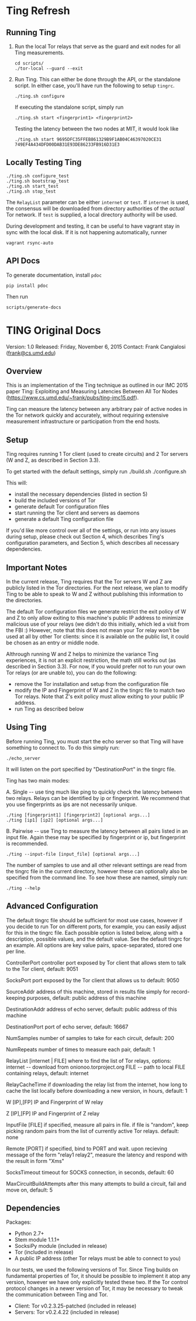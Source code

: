 # Ting Refresh
## Running Ting
1. Run the local Tor relays that serve as the guard and exit nodes for all Ting
   measurements.
   ``` shell
   cd scripts/
   ./tor-local --guard --exit
   ```

2. Run Ting. This can either be done through the API, or the standalone script.
   In either case, you'll have run the following to setup `tingrc`.
   ``` shell
   ./ting.sh configure
   ```

   If executing the standalone script, simply run
   ``` shell
   ./ting.sh start <fingerprint1> <fingerprint2>
   ```

   Testing the latency between the two nodes at MIT, it would look like
   ``` shell
   ./ting.sh start 9695DFC35FFEB861329B9F1AB04C46397020CE31 749EF4A434DFD00DAB31E93DE86233FB916D31E3
   ```

## Locally Testing Ting

``` shell
./ting.sh configure_test
./ting.sh bootstrap_test
./ting.sh start_test
./ting.sh stop_test
```

The `RelayList` parameter can be either `internet` or `test`. If `internet` is
used, the consensus will be downloaded from directory authorities of the
_actual_ Tor network. If `test` is supplied, a local directory authority will be
used.

During development and testing, it can be useful to have vagrant stay in sync
with the local disk. If it is not happening automatically, runner

``` shell
vagrant rsync-auto
```

## API Docs
To generate documentation, install `pdoc`
``` shell
pip install pdoc
```

Then run
``` shell
scripts/generate-docs
```

# TING Original Docs
Version: 1.0
Released: Friday, November 6, 2015
Contact: Frank Cangialosi (frank@cs.umd.edu)


## Overview

This is an implementation of the Ting technique as outlined in our IMC 2015
paper Ting: Exploiting and Measuring Latencies Between All Tor Nodes
(https://www.cs.umd.edu/~frank/pubs/ting-imc15.pdf).

Ting can measure the latency between any arbitrary pair of active nodes in the
Tor network quickly and accurately, without requiring extensive measurement
infrastructure or participation from the end hosts.



## Setup

Ting requires running 1 Tor client (used to create circuits) and 2 Tor
servers (W and Z, as described in Section 3.3).

To get started with the default settings, simply run
    ./build.sh
    ./configure.sh

This will:
  - install the necessary dependencies (listed in section 5)
  - build the included versions of Tor
  - generate default Tor configuration files
  - start running the Tor client and servers as daemons
  - generate a default Ting configuration file

If you'd like more control over all of the settings, or run into any issues
during setup, please check out Section 4, which describes Ting's configuration
parameters, and Section 5, which describes all necessary dependencies.



## Important Notes

In the current release, Ting requires that the Tor servers W and Z are publicly
listed in the Tor directories. For the next release, we plan to modify Ting to
be able to speak to W and Z without publishing this information to the
directories.

The default Tor configuration files we generate restrict the exit policy of W
and Z to only allow exiting to this machine's public IP address to minimize
malicious use of your relays (we didn't do this initially, which led a visit
from the FBI :) However, note that this does not mean your Tor relay won't be
used at all by other Tor clients: since it is available on the public list, it
could be chosen as an entry or middle node.

Althrough running W and Z helps to minimize the variance Ting experiences, it is
not an explicit restriction, the math still works out (as described in Section
3.3). For now, if you would prefer not to run your own Tor relays (or are unable
to), you can do the following:
  - remove the Tor installation and setup from the configuration file
  - modify the IP and Fingerprint of W and Z in the tingrc file to match two Tor
    relays. Note that Z's exit policy must allow exiting to your public IP
    address.
  - run Ting as described below



## Using Ting

Before running Ting, you must start the echo server so that Ting will have
something to connect to. To do this simply run:

	./echo_server

It will listen on the port specified by "DestinationPort" in the tingrc file.

Ting has two main modes:

  A. Single -- use ting much like ping to quickly check the latency between two
  relays. Relays can be identified by ip or fingerprint. We recommend that you
	use fingerprints as ips are not necessarily unique.

    ./ting [fingerprint1] [fingerprint2] [optional args...]
    ./ting [ip1] [ip2] [optional args...]

  B. Pairwise -- use Ting to measure the latency between all pairs listed in
  an input file. Again these may be specified by fingerprint or ip, but
	fingerprint is recommended.

    ./ting --input-file [input_file] [optional args...]


The number of samples to use and all other relevant settings are read from the
tingrc file in the current directory, however these can optionally also be
specified from the command line. To see how these are named, simply run:

    ./ting --help



## Advanced Configuration

The default tingrc file should be sufficient for most use cases, however if you
decide to run Tor on different ports, for example, you can easily adjust for
this in the tingrc file. Each possible option is listed below, along with a
description, possible values, and the default value. See the default tingrc for
an example. All options are key value pairs, space-separated, stored one per
line.

ControllerPort    controller port exposed by Tor client that allows stem to talk
                  to the Tor client, default: 9051

SocksPort         port exposed by the Tor client that allows us to
                  default: 9050

SourceAddr        address of this machine, stored in results file simply for
                  record-keeping purposes, default: public address of this machine

DestinationAddr   address of echo server, default: public address of this machine

DestinationPort   port of echo server, default: 16667

NumSamples        number of samples to take for each circuit, default: 200

NumRepeats        number of times to measure each pair, default: 1

RelayList [internet | FILE]
                  where to find the list of Tor relays, options:
                  internet -- download from onionoo.torproject.org
                  FILE -- path to local FILE containing relays,
                  default: internet

RelayCacheTime    if downloading the relay list from the internet, how long to
                  cache the list locally before downloading a new version, in
                  hours, default: 1

W [IP],[FP]       IP and Fingerprint of W relay

Z [IP],[FP]       IP and Fingerprint of Z relay

InputFile [FILE]  if specified, measure all pairs in file.
									if file is "random", keep picking random pairs from the list
									of currently active Tor relays.
                  default: none

Remote [PORT] 		if specified, bind to PORT and wait. upon recieving message of
									the form "relay1 relay2", measure the latency and respond with
									the result in form "Xms"

SocksTimeout      timeout for SOCKS connection, in seconds,
                  default: 60

MaxCircuitBuildAttempts
                  after this many attempts to build a circuit, fail and move on,
                  default: 5



## Dependencies

Packages:

  * Python 2.7+
  * Stem module 1.1.1+
  * SocksiPy module (included in release)
  * Tor (included in release)
  * A public IP address (other Tor relays must be able to connect to you)

In our tests, we used the following versions of Tor. Since Ting builds on
fundamental properties of Tor, it should be possible to implement it atop any
version, however we have only explicitly tested these two. If the Tor control
protocol changes in a newer version of Tor, it may be necessary to tweak the
communication between Ting and Tor.

  * Client: Tor v0.2.3.25-patched (included in release)
  * Servers: Tor v0.2.4.22 (included in release)
